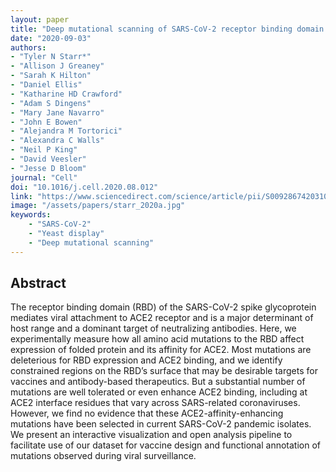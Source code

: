 ```yaml
---
layout: paper
title: "Deep mutational scanning of SARS-CoV-2 receptor binding domain reveals constraints on folding and ACE2 binding"
date: "2020-09-03"
authors: 
- "Tyler N Starr*"
- "Allison J Greaney"
- "Sarah K Hilton"
- "Daniel Ellis"
- "Katharine HD Crawford"
- "Adam S Dingens"
- "Mary Jane Navarro"
- "John E Bowen"
- "Alejandra M Tortorici"
- "Alexandra C Walls"
- "Neil P King"
- "David Veesler"
- "Jesse D Bloom"
journal: "Cell"
doi: "10.1016/j.cell.2020.08.012"
link: "https://www.sciencedirect.com/science/article/pii/S0092867420310035?via%3Dihub"
image: "/assets/papers/starr_2020a.jpg"
keywords:
    - "SARS-CoV-2"
    - "Yeast display"
    - "Deep mutational scanning"
---
```


## Abstract

The receptor binding domain (RBD) of the SARS-CoV-2 spike glycoprotein mediates viral attachment to ACE2 receptor and is a major determinant of host range and a dominant target of neutralizing antibodies. Here, we experimentally measure how all amino acid mutations to the RBD affect expression of folded protein and its affinity for ACE2. Most mutations are deleterious for RBD expression and ACE2 binding, and we identify constrained regions on the RBD’s surface that may be desirable targets for vaccines and antibody-based therapeutics. But a substantial number of mutations are well tolerated or even enhance ACE2 binding, including at ACE2 interface residues that vary across SARS-related coronaviruses. However, we find no evidence that these ACE2-affinity-enhancing mutations have been selected in current SARS-CoV-2 pandemic isolates. We present an interactive visualization and open analysis pipeline to facilitate use of our dataset for vaccine design and functional annotation of mutations observed during viral surveillance.
